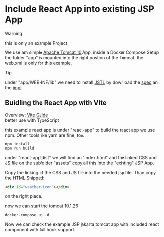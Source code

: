 # Include React App into existing JSP App #

> [!WARNING]
> this is only an example Project

We use am simple [Apache Tomcat 10](https://tomcat.apache.org/) App,
inside a Docker Compose Setup
the folder "app" is mounted into the right postion of the Tomcat.
the web.xml is only for this example.

> [!TIP]
> under "app/WEB-INF/lib" we need to install [JSTL](https://projects.eclipse.org/projects/ee4j.jstl) by download the [spec](https://mvnrepository.com/artifact/jakarta.servlet.jsp.jstl/jakarta.servlet.jsp.jstl-api/3.0.0)
 an the [impl](https://mvnrepository.com/artifact/org.glassfish.web/jakarta.servlet.jsp.jstl/3.0.1)

## Buidling the React App with Vite ##

Overview: [Vite Guide](https://vitejs.dev/guide/) \
better use with TypeScript

this example react app is under "react-app"
to build the react app we use npm. Other tools like yarn are fine, too.

```shell
npm install
npm run build
```

under "react-app\dist\" we will find an "index.html" and the linked CSS and JS file on the subfolder "assets" copy all this into the "existing" JSP App.

Copy the linking of the CSS and JS file into the needed jsp file.
Than copy the HTML Snipped:

```HTML
<div id="weather-icon"></div>
```

on the right place.

now we can start the tomcat 10.1.26

```shell
docker-compose up -d
```

Now we can check the example JSP jakarta tomcat app with included react component with full hook support.

